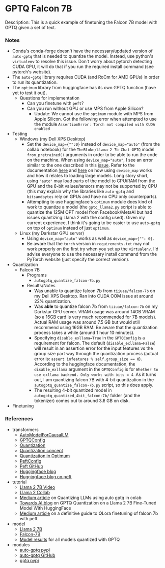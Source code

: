 # GPTQ Falcon 7B

Description: This is a quick example of finetuning the Falcon 7B model with GPTQ given a set of text.


### Notes

 - Conda's conda-forge doesn't have the necessary/updated version of `auto-gptq` that is needed to quantize the model. Instead, use python's `virtualenv` to resolve this issue. Don't worry about pytorch detecting CUDA GPU, it will do that if you run the required install command (see pytorch's website).
 - The `auto-gptq` library requires CUDA (and RoCm for AMD GPUs) in order to run its quantization.
 - The `optimum` library from huggingface has its own GPTQ function (have yet to test it out).
	 - Questions for implementation
		 - Can you finetune with `peft`?
		 - Can you run without GPU or use MPS from Apple Silicon?
			 - Update: We cannot use the `optimum` module with MPS from Apple Silicon. Got the following error when attempted to use the module `AssertionError: Torch not compiled with CUDA enabled`
 - Testing
	 - Windows (my Dell XPS Desktop)
		 - Set the `device_map={"":0}` instead of `device_map="auto"` (from the collab notebook) for the `TheBloke/Llama-2-7b-Chat-GPTQ` model `from_pretrained()` arguments in order to be able to run the code on the machine. When using `device_map="auto"`, I see an error similar to the one described in this [issue](https://github.com/tloen/alpaca-lora/issues/368). Refer to the documentation [here](https://huggingface.co/docs/transformers/main_classes/model#large-model-loading) and [here](https://huggingface.co/docs/transformers/main_classes/model#transformers.PreTrainedModel.from_pretrained) on how using `device_map` works and how it relates to loading large models. Long story short, using `"auto"` may load parts of the model to CPU/RAM from the GPU and the 8-bit values/tensors may not be supported by CPU (this may explain why the libraries like `auto-gptq` and `bitsandbytes` rely on GPUs and have no CPU only counterparts).
         - Attempting to use huggingface's `optimum` module does kind of work to quantize a model (the `gptq_llama2.py` script is able to quantize the 125M OPT model from Facebook/MetaAI but had issues quantizing Llama 2 with the config used). Given my current experience, I think it's going to be easier to use `auto-gptq` on top of `optimum` instead of just `optimum`.
	 - Linux (my Darkstar GPU server)
		 - Using `device_map="auto"` works as well as `device_map={"": 0}`.
		 - Be aware that the `torch` version in `requirements.txt` may not work properly on the first try when you set up the `virtualenv`. I'd advise everyone to use the necessary install command from the PyTorch website (just specify the correct version).
 - Quantization
	 - Falcon 7B
		 - Programs
			 - `autogptq_quantize_falcon-7b.py`
		 - Results/Notes
			 - Was unable to quantize falcon 7b from `tiiuae/falcon-7b` on my Dell XPS Desktop. Ran into CUDA OOM issue at around 22% quantization.
			 - Was **able** to quantize falcon 7b from `tiiuae/falcon-7b` on my Darkstar GPU server. VRAM usage was around 14GB VRAM (so a 16GB card is very much recommended for 7B models). Actual RAM usage was around 7.5 GB but would still recommend using 16GB RAM. Be aware that the quantization process takes a while (around 1 hour 10 minutes).
			 - Specifying `disable_exllama=True` in the `GPTQConfig` is a requirement for falcon. The default (`disable_exllama=False`) will result in an assertion error for the input features vs the group size part way through the quantization process (actual error is: `assert infeatures % self.group_size == 0`). According to the huggingface documentation, the `disable_exllama` argument in the `GPTQConfig` is for `Whether to use exllama backend. Only works with bits = 4`. As it turns out, I am quantizing falcon 7B with 4-bit quantization in the `autogptq_quantize_falcon-7b.py` script, so this does apply.
			 - The resulting 4-bit quantized model in `autogptq_quantized_4bit_falcon-7b/` folder (and the tokenizer) comes out to around 3.8 GB on disk.
 - Finetuning


### References

 - transformers
	 - [AutoModelForCausalLM](https://huggingface.co/docs/transformers/v4.34.0/en/model_doc/auto#transformers.AutoModelForCausalLM)
	 - [GPTQConfig](https://huggingface.co/docs/transformers/v4.34.0/en/main_classes/quantization#transformers.GPTQConfig)
	 - [Quantization](https://huggingface.co/docs/transformers/v4.34.0/en/main_classes/quantization#quantization)
	 - [Quantization concept](https://huggingface.co/docs/text-generation-inference/conceptual/quantization)
	 - [Quantization in Optimum](https://huggingface.co/docs/optimum/llm_quantization/usage_guides/quantization)
	 - [PeftConfig](https://huggingface.co/docs/peft/main/en/package_reference/config#peft.PeftConfig)
	 - [Peft GitHub](https://github.com/huggingface/peft)
	 - [Huggingface blog](https://huggingface.co/blog/gptq-integration)
	 - [Huggingface blog on peft](https://huggingface.co/blog/peft)
 - tutorial
	 - [Llama 2 7B Video](https://www.youtube.com/watch?v=RlCQTtIYajM&ab_channel=1littlecoder)
	 - [Llama 2 Collab](https://colab.research.google.com/drive/1_TIrmuKOFhuRRiTWN94iLKUFu6ZX4ceb?usp=sharing)
	 - [Medium article](https://medium.com/@jain.sm/quantizing-llms-using-auto-gptq-in-colab-59e20b125e62) on Quantizing LLMs using auto gptq in colab
	 - [Towards AI blog](https://towardsai.net/p/machine-learning/gptq-quantization-on-a-llama-2-7b-fine-tuned-model-with-huggingface) on GPTQ Quantization on a Llama 2 7B Fine-Tuned Model With HuggingFace
	 - [Medium article](https://medium.com/@amodwrites/a-definitive-guide-to-qlora-fine-tuning-falcon-7b-with-peft-78f500a1f337) on a definitive guide to QLora finetuning of falcon 7b with peft
 - model
	 - [Llama 2 7B](https://huggingface.co/meta-llama/Llama-2-7b)
	 - [Falcon-7B](https://huggingface.co/tiiuae/falcon-7b)
	 - [Model results](https://huggingface.co/models?search=gptq) for all models quantized with GPTQ
 - modules
	 - [auto-gptq pypi](https://pypi.org/project/auto-gptq/)
	 - [auto-gptq GitHub](https://github.com/PanQiWei/AutoGPTQ)
	 - [gptq pypi](https://pypi.org/project/gptq/)